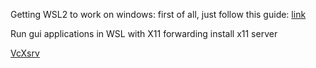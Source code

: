 ---
---

Getting WSL2 to work on windows: 
first of all, just follow this guide: 
[link](https://medium.com/swlh/get-wsl2-working-on-windows-10-2ee84ef8ed43)


Run gui applications in WSL with X11 forwarding
install x11 server

[VcXsrv](https://sourceforge.net/projects/vcxsrv/)

